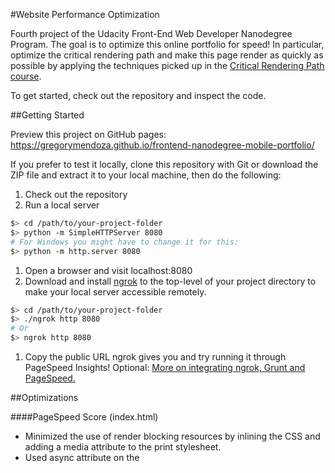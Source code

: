 #Website Performance Optimization

Fourth project of the Udacity Front-End Web Developer Nanodegree Program. The goal is to optimize this online portfolio for speed! In particular, optimize the critical rendering path and make this page render as quickly as possible by applying the techniques picked up in the [Critical Rendering Path course](https://www.udacity.com/course/ud884).

To get started, check out the repository and inspect the code.

##Getting Started

Preview this project on GitHub pages: https://gregorymendoza.github.io/frontend-nanodegree-mobile-portfolio/

If you prefer to test it locally, clone this repository with Git or download the ZIP file and extract it to your local machine, then do the following:

1. Check out the repository
1. Run a local server

  ```bash
  $> cd /path/to/your-project-folder
  $> python -m SimpleHTTPServer 8080
  # For Windows you might have to change it for this:
  $> python -m http.server 8080
  ```

1. Open a browser and visit localhost:8080
1. Download and install [ngrok](https://ngrok.com/) to the top-level of your project directory to make your local server accessible remotely.

  ``` bash
  $> cd /path/to/your-project-folder
  $> ./ngrok http 8080
  # Or
  $> ngrok http 8080
  ```

1. Copy the public URL ngrok gives you and try running it through PageSpeed Insights! Optional: [More on integrating ngrok, Grunt and PageSpeed.](http://www.jamescryer.com/2014/06/12/grunt-pagespeed-and-ngrok-locally-testing/)

##Optimizations

####PageSpeed Score (index.html)

* Minimized the use of render blocking resources by inlining the CSS and adding a media attribute to the print stylesheet.
* Used async attribute on the <script> tags to unblock the critical routing path, the browser will download and execute the scripts but it won’t block the parser and it won’t block on CSS.
* Optimized and compress pizzeria portfolio thumbnail image.
